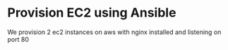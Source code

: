 # Provision EC2 using Ansible
We provision 2 ec2 instances on aws with nginx installed and listening on port 80
